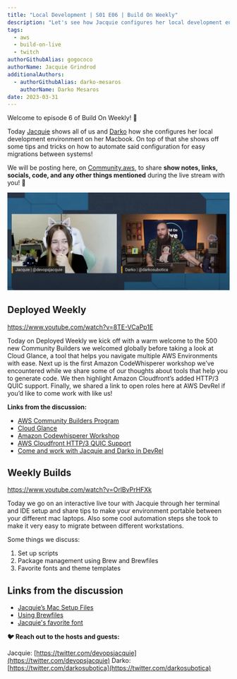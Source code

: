 ```yaml
---
title: "Local Development | S01 E06 | Build On Weekly"
description: "Let's see how Jacquie configures her local development environment, and how she automates configuring it."
tags:
  - aws
  - build-on-live
  - twitch
authorGithubAlias: gogococo
authorName: Jacquie Grindrod
additionalAuthors: 
  - authorGithubAlias: darko-mesaros
    authorName: Darko Mesaros
date: 2023-03-31
---
```

Welcome to episode 6 of Build On Weekly! 🥳

Today [Jacquie](https://twitter.com/devopsjacquie) shows all of us and [Darko](https://twitter.com/darkosubotica) how she configures her local development environment on her Macbook. On top of that she shows off some tips and tricks on how to automate said configuration for easy migrations between systems!

We will be posting here, on [Community.aws](/livestreams/build-on-weekly), to share **show notes, links, socials, code, and any other things mentioned** during the live stream with you! 🚀

![Jacquie and Darko Episode 6](images/header.webp)

## Deployed Weekly

https://www.youtube.com/watch?v=8TE-VCaPp1E

Today on Deployed Weekly we kick off with a warm welcome to the 500 new Community Builders we welcomed globally before taking a look at Cloud Glance, a tool that helps you navigate multiple AWS Environments with ease. Next up is the first Amazon CodeWhisperer workshop we’ve encountered while we share some of our thoughts about tools that help you to generate code. We then highlight Amazon Cloudfront’s added HTTP/3 QUIC support. Finally, we shared a link to open roles here at AWS DevRel if you’d like to come work with like us!

**Links from the discussion:**

- [AWS Community Builders Program](https://aws.amazon.com/developer/community/community-builders/)
- [Cloud Glance](https://cloudglance.dev/)
- [Amazon Codewhisperer Workshop](https://github.com/aws-samples/amazon-codewhisperer-workshop)
- [AWS Cloudfront HTTP/3 QUIC Support](https://aws.amazon.com/about-aws/whats-new/2022/08/amazon-cloudfront-supports-http-3-quic/)
- [Come and work with Jacquie and Darko in DevRel](https://www.linkedin.com/pulse/open-roles-join-aws-devrel-felipe-lemaitre/
)

## Weekly Builds

https://www.youtube.com/watch?v=OrlBvPrHFXk

Today we go on an interactive live tour with Jacquie through her terminal and IDE setup and share tips to make your environment portable between your different mac laptops. Also some cool automation steps she took to make it very easy to migrate between different workstations.

Some things we discuss:

1. Set up scripts
2. Package management using Brew and Brewfiles
3. Favorite fonts and theme templates

## Links from the discussion

- [Jacquie’s Mac Setup Files](https://github.com/gogococo/mac-setup-files)
- [Using Brewfiles](https://medium.com/@satorusasozaki/automate-mac-os-x-configuration-by-using-brewfile-58a78ce5cc53)
- [Jacquie's favorite font](https://rubjo.github.io/victor-mono/)

**🐦 Reach out to the hosts and guests:**

Jacquie: [https://twitter.com/devopsjacquie](https://twitter.com/devopsjacquie)
Darko: [https://twitter.com/darkosubotica](https://twitter.com/darkosubotica)
